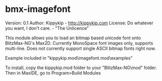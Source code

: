 # bmx-imagefont
Version: 0.1 
Author: Kippykip - http://kippykip.com 
License: Do whatever you want, I don't care. - "The Unlicence"

This module allows you to load an bitmap based unicode font onto BlitzMax-NG's Max2D.
Currently MonoSpace font images only, supports multi-line. Does not currently support single ASCII bitmap fonts right now.

Example included in "kippykip.mod\imagefont.mod\examples\"

To install, copy the kippykip.mod folder to your "BlitzMax-NG\mod\" folder.
Then in MaxIDE, go to Program>Build Modules